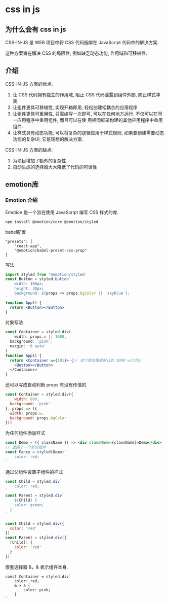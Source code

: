 # css in js

## 为什么会有 css in js

CSS-IN-JS 是 WEB 项目中将 CSS 代码捆绑在 JavaScript 代码中的解决方案. 

这种方案旨在解决 CSS 的局限性, 例如缺乏动态功能, 作用域和可移植性.

## 介绍

CSS-IN-JS 方案的优点:

1. 让 CSS 代码拥有独立的作用域, 阻止 CSS 代码泄露到组件外部, 防止样式冲突.
2. 让组件更具可移植性, 实现开箱即用, 轻松创建松耦合的应用程序
3. 让组件更具可重用性, 只需编写一次即可, 可以在任何地方运行. 不仅可以在同一应用程序中重用组件, 而且可以在使 用相同框架构建的其他应用程序中重用组件.
4. 让样式具有动态功能, 可以将复杂的逻辑应用于样式规则, 如果要创建需要动态功能的复杂UI, 它是理想的解决方案.

CSS-IN-JS 方案的缺点:

1. 为项目增加了额外的复杂性.
2. 自动生成的选择器大大降低了代码的可读性

## emotion库

### Emotion 介绍

Emotion 是一个旨在使用 JavaScript 编写 CSS 样式的库.

`npm install @emotion/core @emotion/styled`

babel配置

```
"presets": [
	"react-app",
	"@emotion/babel-preset-css-prop"
]
```

写法

```jsx
import styled from '@emotion/styled'
const Button = styled.button`
	width: 100px;
	height: 30px;
	background: ${props => props.bgColor || 'skyblue'};
`
function App() {
  return <Button></Button>
}
```

对象写法

```jsx
const Container = styled.div(
	width: props.w || 1000,
  background: 'pink',
  margin: '0 auto'
)
function App() {
  return <Container w={101}> {// 这个就会覆盖默认的 1000 witdh}
  	<Button></Button>
  </Container>
}
```

还可以写成自动判断 props 有没有传值的

```jsx
const Container = styled.div({
	width: 800,
  background: 'pink'
}, props => ({
  width: props.w,
  background: props.bgColor
}))
```

为任何组件添加样式

```jsx
const Demo = ({ className }) => <div className={className}>Demo</div>
// 返回了一个新的组件
const Fancy = styled(Demo)`
	color: red;
`
```

通过父组件设置子组件的样式

```jsx
const Child = styled.div`
	color: red;
`
const Parent = styled.div`
	${Child} {
    color: green;
  }
`

const Child = styled.div({
  color: 'red'
})
const Parent = styled.div({
  [Child]: {
    color: 'red'
  }
})
```

嵌套选择器 &，& 表示组件本身.

```tsx
const Container = styled.div`
	color: red;
	& > a {
		color: pink;
	}
`
```


